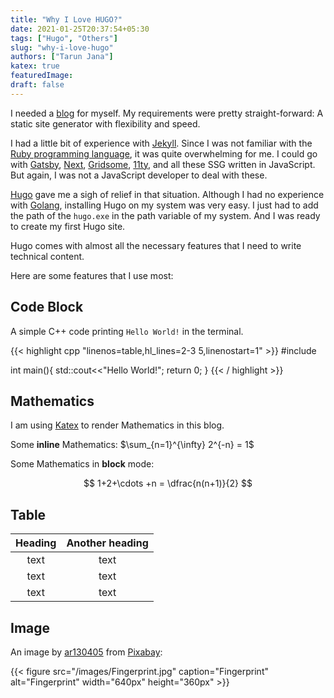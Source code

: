 ```yaml
---
title: "Why I Love HUGO?"
date: 2021-01-25T20:37:54+05:30
tags: ["Hugo", "Others"]
slug: "why-i-love-hugo"
authors: ["Tarun Jana"]
katex: true
featuredImage: 
draft: false
---
```


I needed a [blog](/) for myself. My requirements were pretty straight-forward: A static site generator with flexibility and speed.

I had a little bit of experience with [Jekyll](https://jekyllrb.com/). Since I was not familiar with the [Ruby programming language](https://www.ruby-lang.org/en/), it was quite overwhelming for me. I could go with [Gatsby](https://www.gatsbyjs.com/), [Next](https://nextjs.org/), [Gridsome](https://gridsome.org/), [11ty](https://www.11ty.dev/), and all these SSG written in JavaScript. But again, I was not a JavaScript developer to deal with these.

[Hugo](https://gohugo.io/) gave me a sigh of relief in that situation. Although I had no experience with [Golang](https://golang.org/), installing Hugo on my system was very easy. I just had to add the path of the `hugo.exe` in the path variable of my system. And I was ready to create my first Hugo site.

Hugo comes with almost all the necessary features that I need to write technical content.

Here are some features that I use most:

## Code Block

A simple C++ code printing `Hello World!` in the terminal.

{{< highlight cpp "linenos=table,hl_lines=2-3 5,linenostart=1" >}}
#include<iostream>

int main(){
    std::cout<<"Hello World!";
    return 0;
}
{{< / highlight >}}

## Mathematics

I am using [Katex](https://katex.org/) to render Mathematics in this blog.

Some **inline** Mathematics: $\sum_{n=1}^{\infty} 2^{-n} = 1$

Some Mathematics in **block** mode:

$$
1+2+\cdots +n = \dfrac{n(n+1)}{2}
$$

## Table

| Heading | Another heading |
| :----:  | :-------------: |
|  text   |      text       |
|  text   |      text       |
|  text   |      text       |

## Image

An image by [ar130405](https://pixabay.com/users/ar130405-423602/) from [Pixabay](https://pixabay.com/):

{{< figure src="/images/Fingerprint.jpg" caption="Fingerprint" alt="Fingerprint" width="640px" height="360px" >}}